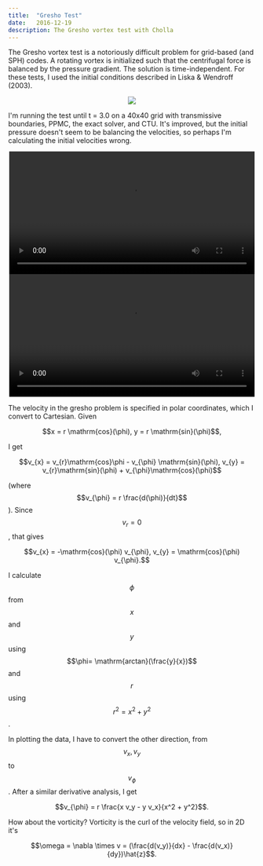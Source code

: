 ```yaml
---
title:  "Gresho Test"
date:   2016-12-19
description: The Gresho vortex test with Cholla
---
```


The Gresho vortex test is a notoriously difficult problem for grid-based (and SPH) 
codes. A rotating vortex is initialized such that the centrifugal force is balanced 
by the pressure gradient. The solution is time-independent. For these tests, I used
the initial conditions described in Liska & Wendroff (2003). 

<div style="text-align: center">
<img src="{{ site.url }}assets/images/gresho_init.png">
</div>


I'm running the test until t = 3.0 on a 40x40 grid with transmissive boundaries, PPMC,
the exact solver, and CTU. It's improved, but the initial pressure doesn't seem to be
balancing the velocities, so perhaps I'm calculating the initial velocities wrong.

<div style="text-align: center">
<video src="{{ site.url }}assets/movies/gresho_line.mov" width="500" height="250" controls preload></video>
<video src="{{ site.url }}assets/movies/gresho_image.mov" width="500" height="250" controls preload></video>
</div>


The velocity in the gresho problem is specified in polar
coordinates, which I convert to Cartesian. Given 

<div style="text-align: center">
$$x = r \mathrm{cos}(\phi), y = r \mathrm{sin}(\phi)$$,
</div>

I get 

<div style="text-align: center">
$$v_{x} = v_{r}\mathrm{cos}\phi - v_{\phi} \mathrm{sin}(\phi), 
v_{y} = v_{r}\mathrm{sin}(\phi) + v_{\phi}\mathrm{cos}(\phi)$$
</div>

(where $$v_{\phi} = r \frac{d(\phi)}{dt}$$). Since $$v_{r} = 0$$,
that gives

<div style="text-align: center">
$$v_{x} = -\mathrm{cos}(\phi) v_{\phi}, v_{y} = \mathrm{cos}(\phi) v_{\phi}.$$
</div>

I calculate $$\phi$$ from $$x$$ and $$y$$ using $$\phi= \mathrm{arctan}(\frac{y}{x})$$ and 
$$r$$ using $$r^2 = x^2 + y^2$$.

In plotting the data, I have to convert the other direction, from $$v_{x}, v_{y}$$ to 
$$v_{\phi}$$. After a similar derivative analysis, I get 

<div style="text-align: center">
$$v_{\phi} = r \frac{x v_y - y v_x}{x^2 + y^2}$$.
</div>

How about the vorticity? Vorticity is the curl of the velocity field, so in 2D it's 

<div style="text-align: center">
$$\omega = \nabla \times v = (\frac{d(v_y)}{dx} - \frac{d(v_x)}{dy})\hat{z}$$.
</div>
